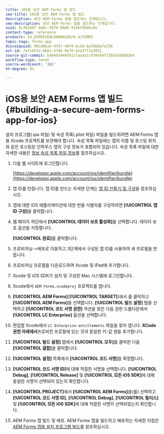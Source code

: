 ```yaml
---
title: iOS용 보안 AEM Forms 앱 빌드
seo-title: iOS용 보안 AEM Forms 앱 빌드
description: 보안 AEM Forms 앱을 빌드하는 단계입니다.
seo-description: 보안 AEM Forms 앱을 빌드하는 단계입니다.
uuid: 6c4b160f-4d0c-4976-9609-9196795b6c8e
content-type: reference
products: SG_EXPERIENCEMANAGER/6.4/FORMS
topic-tags: forms-app
discoiquuid: 90cd8ba5-4f47-4074-bc54-6a7bb8afe256
exl-id: 7efc657e-b662-47db-8e70-62a37f3a3051
source-git-commit: bd94d3949f0117aa3e1c9f0e84f7293a5d6b03b4
workflow-type: tm+mt
source-wordcount: '382'
ht-degree: 0%

---
```


# iOS용 보안 AEM Forms 앱 빌드 {#building-a-secure-aem-forms-app-for-ios}

설치 프로그램(.ipa 파일) 및 속성 목록(.plist 파일) 파일을 빌드하려면 AEM Forms 앱용 Xcode 프로젝트를 보관해야 합니다. 속성 목록 파일에는 앱의 이름 및 호스팅 위치와 같은 호스팅된 인하우스 앱의 구성 정보가 포함되어 있습니다. 속성 목록 파일에 대한 자세한 내용은 [정보 속성 목록 파일 정보](https://developer.apple.com/library/ios/#documentation/general/Reference/InfoPlistKeyReference/Articles/AboutInformationPropertyListFiles.html)를 참조하십시오.

1. 다음 웹 사이트에 로그인합니다.

   [https://developer.apple.com/account/ios/identifier/bundle](https://developer.apple.com/account/ios/identifier/bundle)

1. 앱 ID를 만듭니다. 앱 ID를 만드는 자세한 단계는 [앱 ID 만들기 및 구성](https://developer.apple.com/library/ios/documentation/IDEs/Conceptual/AppDistributionGuide/MaintainingProfiles/MaintainingProfiles.html)을 참조하십시오.
1. 앱에 대한 iOS 애플리케이션에 대한 번들 식별자를 구성하려면 **[!UICONTROL 앱 ID 구성]**&#x200B;을 클릭합니다.
1. 웹 페이지 하단에서 **[!UICONTROL 데이터 보호 활성화]**&#x200B;를 선택합니다. 데이터 보호 옵션을 지정합니다.

   **[!UICONTROL 완료]**&#x200B;를 클릭합니다.

1. 프로비저닝->배포로 이동하고 3단계에서 구성된 앱 ID를 사용하여 새 프로필을 만듭니다.
1. 프로비저닝 프로필을 다운로드하여 Xcode 및 iPad에 추가합니다.
1. Xcode 및 iOS SDK가 설치 및 구성된 Mac 시스템에 로그인합니다.
1. Xcode에서 `AEM Forms.xcodeproj` 프로젝트를 엽니다.
1. **[!UICONTROL AEM Forms]**(**[!UICONTROL TARGET]**)에서 를 클릭하고 **[!UICONTROL AEM Forms]**&#x200B;을 선택합니다. **[!UICONTROL 빌드 설정]** 탭을 선택하고 **[!UICONTROL 코드 서명 권한]** 섹션을 찾은 다음 권한 드롭다운에서 **[!UICONTROL LC Enterprise]** 옵션을 선택합니다.
1. 편집할 Xcode에서 `LC Enterprise.entitlements` 파일을 찾아 엽니다. **XCode 권한 아래에서**프로비전 프로필에 있는 것과 동일한 키-값 쌍을 추가합니다.
1. **[!UICONTROL 빌드 설정]** 탭에서 **[!UICONTROL 모두]**&#x200B;를 클릭한 다음 **[!UICONTROL 결합]**&#x200B;을 클릭합니다.
1. **[!UICONTROL 설정]** 목록에서 **[!UICONTROL 코드 서명]**&#x200B;을 확장합니다.
1. **[!UICONTROL 코드 서명 ID]**&#x200B;에 대해 적절한 서명을 선택합니다. **[!UICONTROL Debug]**, **[!UICONTROL Release]** 및 **[!UICONTROL 모든 iOS SDK]**&#x200B;에 대해 동일한 서명이 선택되어 있는지 확인합니다.
1. **[!UICONTROL PROJECT]**&#x200B;에서 **[!UICONTROL AEM Forms]**&#x200B;을(를) 선택하고 **[!UICONTROL 코드 서명 ID]**, **[!UICONTROL Debug]**, **[!UICONTROL 릴리스]** 및 **[!UICONTROL 모든 iOS SDK]**&#x200B;에 대해 적절한 서명이 선택되었는지 확인합니다.
1. AEM Forms 앱 빌드 및 배포. AEM Forms 앱을 빌드하고 배포하는 자세한 지침은 [AEM Forms 앱용 설치 프로그램 빌드](setup-xcode-project-build-installer.md#build-the-installer-for-the-mobile-workspace-app)를 참조하십시오.
